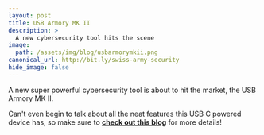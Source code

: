 ```yaml
---
layout: post
title: USB Armory MK II
description: >
  A new cybersecurity tool hits the scene
image:  
  path: /assets/img/blog/usbarmorymkii.png
canonical_url: http://bit.ly/swiss-army-security
hide_image: false
---
```


A new super powerful cybersecurity tool is about to hit the market, the USB Armory MK II.

Can't even begin to talk about all the neat features this USB C powered device has, so make sure to [**check out this blog**](http://bit.ly/swiss-army-security) for more details!

